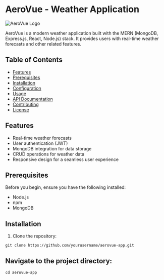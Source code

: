 # AeroVue - Weather Application

![AeroVue Logo](path/to/your/logo.png) <!-- Add a logo/image if available -->

AeroVue is a modern weather application built with the MERN (MongoDB, Express.js, React, Node.js) stack. It provides users with real-time weather forecasts and other related features.

## Table of Contents

- [Features](#features)
- [Prerequisites](#prerequisites)
- [Installation](#installation)
- [Configuration](#configuration)
- [Usage](#usage)
- [API Documentation](#api-documentation)
- [Contributing](#contributing)
- [License](#license)

## Features

- Real-time weather forecasts
- User authentication (JWT)
- MongoDB integration for data storage
- CRUD operations for weather data
- Responsive design for a seamless user experience

## Prerequisites

Before you begin, ensure you have the following installed:

- Node.js
- npm
- MongoDB

## Installation

1. Clone the repository:

  ``` git clone https://github.com/yourusername/aerovue-app.git ```

## Navigate to the project directory:
 ```cd aerovue-app```